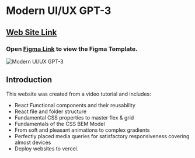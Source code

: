 # Modern UI/UX GPT-3

## [Web Site Link](https://gpt3-project-eight.vercel.app/)

### Open [Figma Link](<https://www.figma.com/file/COg0cvz6taKuYOZ3q5GrBq/gpt3-(Copy)?type=design&node-id=0%3A1&mode=dev>) to view the Figma Template.

![Modern UI/UX GPT-3](https://i.ibb.co/TR5LW9z/image.png)

## Introduction

This website was created from a video tutorial and includes:

- React Functional components and their reusability
- React file and folder structure
- Fundamental CSS properties to master flex & grid
- Fundamentals of the CSS BEM Model
- From soft and pleasant animations to complex gradients
- Perfectly placed media queries for satisfactory responsiveness covering almost devices
- Deploy websites to vercel.

